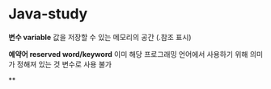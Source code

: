 # Java-study

**변수 variable** 값을 저장할 수 있는 메모리의 공간 (.참조 표시)

**예약어 reserved word/keyword** 이미 해당 프로그래밍 언어에서 사용하기 위해 의미가 정해져 있는 것
  변수로 사용 불가

**
